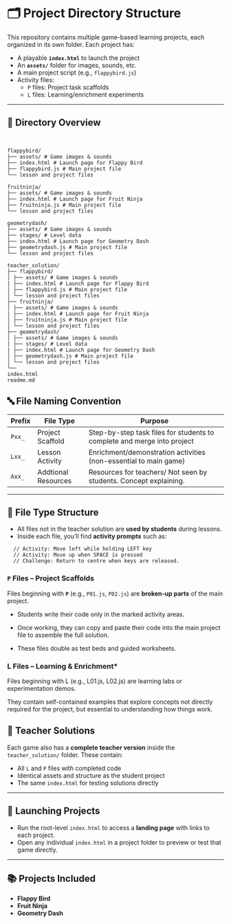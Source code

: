 
# 🗂️ Project Directory Structure

This repository contains multiple game-based learning projects, each organized in its own folder. Each project has:

- A playable **`index.html`** to launch the project
- An **`assets/`** folder for images, sounds, etc.
- A main project script (e.g., `flappybird.js`)
- Activity files:
  - `P` files: Project task scaffolds
  - `L` files: Learning/enrichment experiments

---
## 📁 Directory Overview
```


flappybird/
├── assets/ # Game images & sounds
├── index.html # Launch page for Flappy Bird
├── flappybird.js # Main project file
└── lesson and project files

fruitninja/
├── assets/ # Game images & sounds
├── index.html # Launch page for Fruit Ninja
├── fruitninja.js # Main project file
└── lesson and project files

geometrydash/
├── assets/ # Game images & sounds
├── stages/ # Level data
├── index.html # Launch page for Geometry Dash
├── geometrydash.js # Main project file
└── lesson and project files

teacher_solution/
├── flappybird/
│ ├── assets/ # Game images & sounds
| ├── index.html # Launch page for Flappy Bird
│ ├── flappybird.js # Main project file
│ └── lesson and project files
├── fruitninja/
│ ├── assets/ # Game images & sounds
| ├── index.html # Launch page for Fruit Ninja
│ ├── fruitninja.js # Main project file
│ └── lesson and project files
├── geometrydash/
│ ├── assets/ # Game images & sounds
| ├── stages/ # Level data
| ├── index.html # Launch page for Geometry Dash
│ ├── geometrydash.js # Main project file
│ └── lesson and project files
└── 
index.html
readme.md
```
## 🔤 File Naming Convention

| Prefix | File Type        | Purpose                                                                 |
|--------|------------------|-------------------------------------------------------------------------|
| `Pxx_` | Project Scaffold  | Step-by-step task files for students to complete and merge into project |
| `Lxx_` | Lesson Activity   | Enrichment/demonstration activities (non-essential to main game)        |
| `Axx_` | Addtional Resources| Resources for teachers/ Not seen by students. Concept explaining.      |

---

## 📁 File Type Structure
- All files not in the teacher solution are **used by students** during lessons.
- Inside each file, you’ll find **activity prompts** such as:

```
  // Activity: Move left while holding LEFT key
  // Activity: Move up when SPACE is pressed
  // Challenge: Return to centre when keys are released.
```

### `P` Files – **Project Scaffolds**

Files beginning with **`P`** (e.g., `P01.js`, `P02.js`) are **broken-up parts** of the main project.

* Students write their code only in the marked activity areas.

* Once working, they can copy and paste their code into the main project file to assemble the full solution.

* These files double as test beds and guided worksheets.

### L Files – **Learning & Enrichment***
Files beginning with L (e.g., L01.js, L02.js) are learning labs or experimentation demos.

They contain self-contained examples that explore concepts not directly required for the project, but essential to understanding how things work.
## 🧪 Teacher Solutions

Each game also has a **complete teacher version** inside the `teacher_solution/` folder. These contain:

- All `L` and `P` files with completed code
- Identical assets and structure as the student project
- The same `index.html` for testing solutions directly

---

## 🚀 Launching Projects

- Run the root-level `index.html` to access a **landing page** with links to each project.
- Open any individual `index.html` in a project folder to preview or test that game directly.

---

## 📚 Projects Included

- **Flappy Bird**
- **Fruit Ninja**
- **Geometry Dash**
